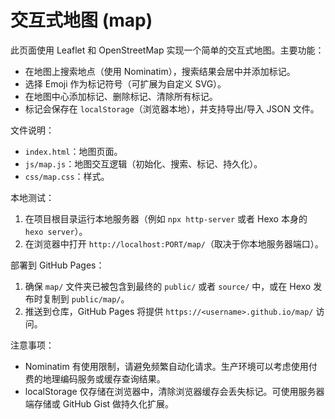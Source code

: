 # 交互式地图 (map)

此页面使用 Leaflet 和 OpenStreetMap 实现一个简单的交互式地图。主要功能：

- 在地图上搜索地点（使用 Nominatim），搜索结果会居中并添加标记。
- 选择 Emoji 作为标记符号（可扩展为自定义 SVG）。
- 在地图中心添加标记、删除标记、清除所有标记。
- 标记会保存在 `localStorage`（浏览器本地），并支持导出/导入 JSON 文件。

文件说明：

- `index.html`：地图页面。
- `js/map.js`：地图交互逻辑（初始化、搜索、标记、持久化）。
- `css/map.css`：样式。

本地测试：

1. 在项目根目录运行本地服务器（例如 `npx http-server` 或者 Hexo 本身的 `hexo server`）。
2. 在浏览器中打开 `http://localhost:PORT/map/`（取决于你本地服务器端口）。

部署到 GitHub Pages：

1. 确保 `map/` 文件夹已被包含到最终的 `public/` 或者 `source/` 中，或在 Hexo 发布时复制到 `public/map/`。
2. 推送到仓库，GitHub Pages 将提供 `https://<username>.github.io/map/` 访问。

注意事项：

- Nominatim 有使用限制，请避免频繁自动化请求。生产环境可以考虑使用付费的地理编码服务或缓存查询结果。
- localStorage 仅存储在浏览器中，清除浏览器缓存会丢失标记。可使用服务器端存储或 GitHub Gist 做持久化扩展。
